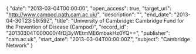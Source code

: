 {
  "date": "2013-03-04T00:00:00", 
  "open_access": true, 
  "target_url": "http://www.campod.path.cam.ac.uk/", 
  "description": "", 
  "end_date": "2013-04-30T23:59:59Z", 
  "title": "University of Cambridge: Cambridge Fund for the Prevention of Disease (Campod)", 
  "record_id": "20130304T000000/4fDj3yWEtmME6mbakHz0YQ==", 
  "publisher": "cam.ac.uk", 
  "start_date": "2013-03-04T00:00:00Z", 
  "subject": "Cambridge Network"
}

